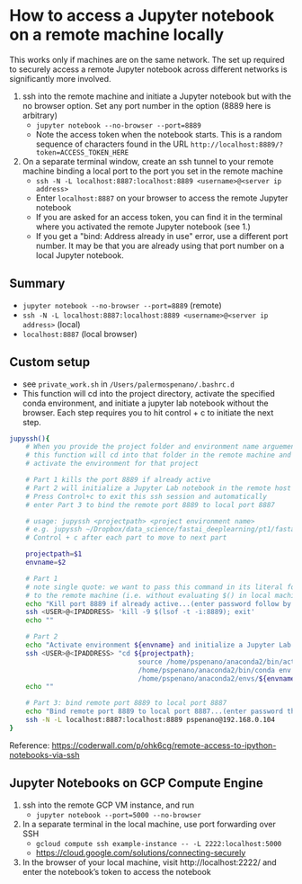 # How to access a Jupyter notebook on a remote machine locally

This works only if machines are on the same network. The set up required to securely access a remote Jupyter notebook across different networks is significantly more involved.

1. ssh into the remote machine and initiate a Jupyter notebook but with the no browser option. Set any port number in the option (8889 here is arbitrary)
    - `jupyter notebook --no-browser --port=8889`
    - Note the access token when the notebook starts. This is a random sequence of characters found in the URL `http://localhost:8889/?token=ACCESS_TOKEN_HERE`
2. On a separate terminal window, create an ssh tunnel to your remote machine binding a local port to the port you set in the remote machine
    - `ssh -N -L localhost:8887:localhost:8889 <username>@<server ip address>`
    - Enter `localhost:8887` on your browser to access the remote Jupyter notebook
    - If you are asked for an access token, you can find it in the terminal where you activated the remote Jupyter notebook (see 1.)
    - If you get a "bind: Address already in use" error, use a different port number. It may be that you are already using that port number on a local Jupyter notebook.

## Summary
- `jupyter notebook --no-browser --port=8889` (remote)
- `ssh -N -L localhost:8887:localhost:8889 <username>@<server ip address>` (local)
- `localhost:8887` (local browser)

## Custom setup
- see `private_work.sh` in `/Users/palermospenano/.bashrc.d`
- This function will cd into the project directory, activate the specified conda environment, and initiate a jupyter lab notebook without the browser. Each step requires you to hit control + c to initiate the next step.

```bash
jupyssh(){
    # When you provide the project folder and environment name arguements
    # this function will cd into that folder in the remote machine and
    # activate the environment for that project

    # Part 1 kills the port 8889 if already active
    # Part 2 will initialize a Jupyter Lab notebook in the remote host
    # Press Control+c to exit this ssh session and automatically
    # enter Part 3 to bind the remote port 8889 to local port 8887

    # usage: jupyssh <projectpath> <project environment name>
    # e.g. jupyssh ~/Dropbox/data_science/fastai_deeplearning/pt1/fastai fastai
    # Control + c after each part to move to next part

    projectpath=$1
    envname=$2

    # Part 1
    # note single quote: we want to pass this command in its literal form
    # to the remote machine (i.e. without evaluating $() in local machine)
    echo "Kill port 8889 if already active...(enter password follow by Control + C to move to next part)"
    ssh <USER>@<IPADDRESS> 'kill -9 $(lsof -t -i:8889); exit'
    echo ""

    # Part 2
    echo "Activate environment ${envname} and initialize a Jupyter Lab session...(enter password follow by Control + C to move to next part)"
    ssh <USER>@<IPADDRESS> "cd ${projectpath};
                                source /home/pspenano/anaconda2/bin/activate ${envname};
                                /home/pspenano/anaconda2/bin/conda env list;
                                /home/pspenano/anaconda2/envs/${envname}/bin/jupyter lab --no-browser --port=8889; exit"
    echo ""

    # Part 3: bind remote port 8889 to local port 8887
    echo "Bind remote port 8889 to local port 8887...(enter password then open new terminal window and execute jupybrowser)"
    ssh -N -L localhost:8887:localhost:8889 pspenano@192.168.0.104
}
```

Reference: https://coderwall.com/p/ohk6cg/remote-access-to-ipython-notebooks-via-ssh

## Jupyter Notebooks on GCP Compute Engine
1. ssh into the remote GCP VM instance, and run  
    * `jupyter notebook --port=5000 --no-browser`
2. In a separate terminal in the local machine, use port forwarding over SSH
    * `gcloud compute ssh example-instance -- -L 2222:localhost:5000`
    * https://cloud.google.com/solutions/connecting-securely
3. In the browser of your local machine, visit http://localhost:2222/ and enter the notebook’s token to access the notebook

